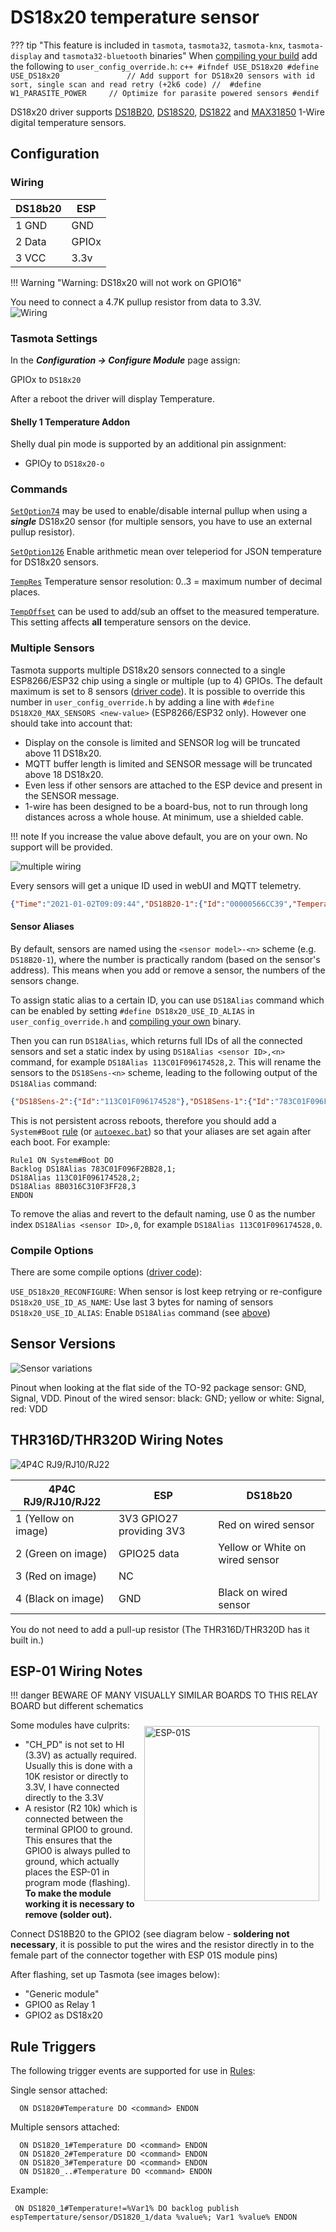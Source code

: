 # DS18x20 temperature sensor

??? tip "This feature is included in `tasmota`, `tasmota32`, `tasmota-knx`, `tasmota-display` and `tasmota32-bluetooth` binaries" 
    When [compiling your build](Compile-your-build) add the following to `user_config_override.h`:
    ```c++
    #ifndef USE_DS18x20
    #define USE_DS18x20               // Add support for DS18x20 sensors with id sort, single scan and read retry (+2k6 code)
    //  #define W1_PARASITE_POWER     // Optimize for parasite powered sensors
    #endif
    ```

DS18x20 driver supports [DS18B20](https://www.maximintegrated.com/en/products/sensors/DS18B20.html), [DS18S20](https://www.maximintegrated.com/en/products/sensors/DS18S20.html), [DS1822](https://www.maximintegrated.com/en/products/sensors/DS1822.html) and [MAX31850](https://www.maximintegrated.com/en/products/sensors/MAX31850.html) 1-Wire digital temperature sensors.

## Configuration

### Wiring
| DS18b20   | ESP |
|---|---|
|1 GND   |GND   |
|2 Data  |GPIOx   |
|3 VCC   |3.3v   |

!!! Warning "Warning: DS18x20 will not work on GPIO16"

You need to connect a 4.7K pullup resistor from data to 3.3V.   
![Wiring](https://user-images.githubusercontent.com/5904370/68093499-5b310700-fe96-11e9-8d50-2be9982a59f2.png)

### Tasmota Settings
In the **_Configuration -> Configure Module_** page assign:

GPIOx to `DS18x20`

After a reboot the driver will display Temperature.

#### Shelly 1 Temperature Addon
Shelly dual pin mode is supported by an additional pin assignment:

- GPIOy to `DS18x20-o`   

### Commands
[`SetOption74`](Commands.md#setoption74) may be used to enable/disable internal pullup when using a ***single*** DS18x20 sensor (for multiple sensors, you have to use an external pullup resistor).

[`SetOption126`](Commands.md#setoption126) Enable arithmetic mean over teleperiod for JSON temperature for DS18x20 sensors.

[`TempRes`](Commands.md#TempRes) Temperature sensor resolution: 0..3 = maximum number of decimal places.

[`TempOffset`](Commands.md#tempoffset) can be used to add/sub an offset to the measured temperature. This setting affects **all** temperature sensors on the device.

### Multiple Sensors
Tasmota supports multiple DS18x20 sensors connected to a single ESP8266/ESP32 chip using a single or multiple (up to 4) GPIOs. The default maximum is set to 8 sensors ([driver code](https://github.com/arendst/Tasmota/blob/master/tasmota/tasmota_xsns_sensor/xsns_05_ds18x20.ino#L49)). It is possible to override this number in `user_config_override.h` by adding a line with `#define DS18X20_MAX_SENSORS <new-value>` (ESP8266/ESP32 only). However one should take into account that:

* Display on the console is limited and SENSOR log will be truncated above 11 DS18x20.
* MQTT buffer length is limited and SENSOR message will be truncated above 18 DS18x20.
* Even less if other sensors are attached to the ESP device and present in the SENSOR message.
* 1-wire has been designed to be a board-bus, not to run through long distances across a whole house. At minimum, use a shielded cable.

!!! note 
    If you increase the value above default, you are on your own. No support will be provided.

![multiple wiring](https://user-images.githubusercontent.com/5904370/68093672-4b1a2700-fe98-11e9-8c63-3a9b566546b5.png)

Every sensors will get a unique ID used in webUI and MQTT telemetry.

```json
{"Time":"2021-01-02T09:09:44","DS18B20-1":{"Id":"00000566CC39","Temperature":13.3},"DS18B20-2":{"Id":"0000059352D4","Temperature":1.2},"DS18B20-3":{"Id":"000005937C90","Temperature":22.5},"TempUnit":"C"}
```

#### Sensor Aliases
By default, sensors are named using the `<sensor model>-<n>` scheme (e.g. `DS18B20-1`), where the number is practically random (based on the sensor's address). This means when you add or remove a sensor, the numbers of the sensors change.

To assign static alias to a certain ID, you can use `DS18Alias` command which can be enabled by setting `#define DS18x20_USE_ID_ALIAS` in `user_config_override.h` and [compiling your own](Compile-your-build.md) binary.

Then you can run `DS18Alias`, which returns full IDs of all the connected sensors and set a static index by using `DS18Alias <sensor ID>,<n>` command, for example `DS18Alias 113C01F096174528,2`. This will rename the sensors to the `DS18Sens-<n>` scheme, leading to the following output of the `DS18Alias` command:

```json
{"DS18Sens-2":{"Id":"113C01F096174528"},"DS18Sens-1":{"Id":"783C01F096F2BB28"},"DS18Sens-3":{"Id":"8B0316C310F3FF28"}}
```

This is not persistent across reboots, therefore you should add a `System#Boot` [rule](Rules.md) (or [`autoexec.bat`](UFS.md#autoexecbat)) so that your aliases are set again after each boot. For example:

```
Rule1 ON System#Boot DO
Backlog DS18Alias 783C01F096F2BB28,1;
DS18Alias 113C01F096174528,2;
DS18Alias 8B0316C310F3FF28,3
ENDON
```

To remove the alias and revert to the default naming, use 0 as the number index `DS18Alias <sensor ID>,0`, for example `DS18Alias 113C01F096174528,0`.

### Compile Options

There are some compile options ([driver code](https://github.com/arendst/Tasmota/blob/development/tasmota/tasmota_xsns_sensor/xsns_05_ds18x20.ino#L28)):

`USE_DS18x20_RECONFIGURE`:  When sensor is lost keep retrying or re-configure  
`DS18x20_USE_ID_AS_NAME`:   Use last 3 bytes for naming of sensors  
`DS18x20_USE_ID_ALIAS`:     Enable `DS18Alias` command (see [above](#sensor-aliases))

## Sensor Versions
![Sensor variations](https://user-images.githubusercontent.com/5904370/68093451-dba33800-fe95-11e9-95f5-33b7f2c234cd.png)

Pinout when looking at the flat side of the TO-92 package sensor: GND, Signal, VDD. Pinout of the wired sensor: black: GND; yellow or white: Signal, red: VDD 

## THR316D/THR320D Wiring Notes

![4P4C RJ9/RJ10/RJ22](https://templates.blakadder.com/assets/4p4c_plug.jpg)

|4P4C RJ9/RJ10/RJ22 | ESP | DS18b20 |
|---|---|---|
|1 (Yellow on image) |3V3 GPIO27 providing 3V3 | Red on wired sensor |
|2 (Green on image) |GPIO25 data | Yellow or White on wired sensor |
|3 (Red on image) |NC | |
|4 (Black on image) |GND | Black on wired sensor |

You do not need to add a pull-up resistor (The THR316D/THR320D has it built in.)

## ESP-01 Wiring Notes

!!! danger
    BEWARE OF MANY VISUALLY SIMILAR BOARDS TO THIS RELAY BOARD but different schematics

<img alt="ESP-01S" src="https://tasmota.github.io/docs/_media/ESP-01-Pin-Out.png" style="margin:10px;float:right;width:20em"> </img>

Some modules have culprits:
* "CH_PD" is not set to HI (3.3V) as actually required. Usually this is done with a 10K resistor or directly to 3.3V, I have connected directly to the 3.3V
* A resistor (R2 10k) which is connected between the terminal GPIO0 to ground. This ensures that the GPIO0 is always pulled to ground, which actually places the ESP-01 in program mode (flashing). **To make the module working it is necessary to remove (solder out).**

Connect DS18B20 to the GPIO2 (see diagram below - **soldering not necessary**, it is possible to put the wires and the resistor directly in to the female part of the connector together with ESP 01S module pins)

After flashing, set up Tasmota (see images below):
* "Generic module"
* GPIO0 as Relay 1
* GPIO2 as DS18x20 

## Rule Triggers

The following trigger events are supported for use in [Rules](Rules.md):

Single sensor attached:
```
  ON DS1820#Temperature DO <command> ENDON
```
Multiple sensors attached:
```
  ON DS1820_1#Temperature DO <command> ENDON
  ON DS1820_2#Temperature DO <command> ENDON
  ON DS1820_3#Temperature DO <command> ENDON
  ON DS1820_..#Temperature DO <command> ENDON
```
Example:
```
 ON DS1820_1#Temperature!=%Var1% DO backlog publish espTempertature/sensor/DS1820_1/data %value%; Var1 %value% ENDON
```
